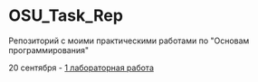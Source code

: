 # OSU_Task_Rep
Репозиторий с моими практическими работами по "Основам программирования"

20 сентября - [1 лабораторная работа](https://github.com/kartavkun/OSU_Task_Rep/tree/main/1_practice)
